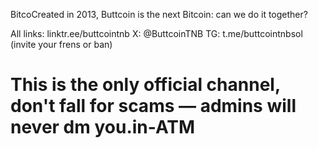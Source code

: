 BitcoCreated in 2013, Buttcoin is the next Bitcoin: can we do it together?

All links: linktr.ee/buttcointnb
X: @ButtcoinTNB
TG: t.me/buttcointnbsol (invite your frens or ban)

This is the only official channel, don't fall for scams — admins will never dm you.in-ATM
===========
